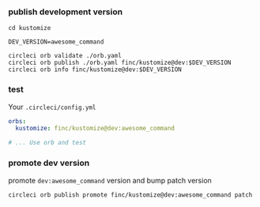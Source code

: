 ### publish development version

```
cd kustomize

DEV_VERSION=awesome_command

circleci orb validate ./orb.yaml
circleci orb publish ./orb.yaml finc/kustomize@dev:$DEV_VERSION
circleci orb info finc/kustomize@dev:$DEV_VERSION
```

### test

Your `.circleci/config.yml`

```yaml
orbs:
  kustomize: finc/kustomize@dev:awesome_command

# ... Use orb and test
```


### promote dev version

promote `dev:awesome_command` version and bump patch version

```
circleci orb publish promote finc/kustomize@dev:awesome_command patch
```

